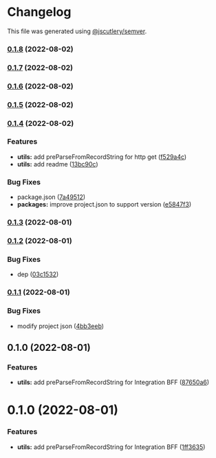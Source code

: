 # Changelog

This file was generated using [@jscutlery/semver](https://github.com/jscutlery/semver).

### [0.1.8](https://github.com/UNDERCOVERj/zod-plugins/compare/utils-0.1.7...utils-0.1.8) (2022-08-02)

### [0.1.7](https://github.com/UNDERCOVERj/zod-plugins/compare/utils-0.1.6...utils-0.1.7) (2022-08-02)

### [0.1.6](https://github.com/UNDERCOVERj/zod-plugins/compare/utils-0.1.5...utils-0.1.6) (2022-08-02)

### [0.1.5](https://github.com/UNDERCOVERj/zod-plugins/compare/utils-0.1.4...utils-0.1.5) (2022-08-02)

### [0.1.4](https://github.com/UNDERCOVERj/zod-plugins/compare/utils-0.1.3...utils-0.1.4) (2022-08-02)


### Features

* **utils:** add preParseFromRecordString for http get ([f529a4c](https://github.com/UNDERCOVERj/zod-plugins/commit/f529a4cf4ca52cacacd92d8d1fc33e8afc88ad94))
* **utils:** add readme ([13bc90c](https://github.com/UNDERCOVERj/zod-plugins/commit/13bc90cb1194eed34f52157ef44b5b636e9b2b66))


### Bug Fixes

* package.json ([7a49512](https://github.com/UNDERCOVERj/zod-plugins/commit/7a49512413a2d067ba798b221324467a1afe040f))
* **packages:** improve project.json to support version ([e5847f3](https://github.com/UNDERCOVERj/zod-plugins/commit/e5847f3cf8a59a5838a1860ccc842f0ec30fa1aa))

### [0.1.3](https://github.com/UNDERCOVERj/zod-plugins/compare/utils-0.1.2...utils-0.1.3) (2022-08-01)

### [0.1.2](https://github.com/UNDERCOVERj/zod-plugins/compare/utils-0.1.1...utils-0.1.2) (2022-08-01)


### Bug Fixes

* dep ([03c1532](https://github.com/UNDERCOVERj/zod-plugins/commit/03c153206983eb31ad77dc37f682945bea945caf))

### [0.1.1](https://github.com/UNDERCOVERj/zod-plugins/compare/utils-0.1.0...utils-0.1.1) (2022-08-01)


### Bug Fixes

* modify project json ([4bb3eeb](https://github.com/UNDERCOVERj/zod-plugins/commit/4bb3eeb1ebbf7d4ed36af002227312ca3ac6061b))

## 0.1.0 (2022-08-01)


### Features

* **utils:** add preParseFromRecordString for Integration BFF ([87650a6](https://github.com/UNDERCOVERj/zod-plugins/commit/87650a67b4bf1d5ef322b5b03bae26201f8bb60c))

# 0.1.0 (2022-08-01)


### Features

* **utils:** add preParseFromRecordString for Integration BFF ([1ff3635](https://github.com/UNDERCOVERj/zod-plugins/commit/1ff3635b833ad1fd998e28f3fa7c80e066cdcc10))
